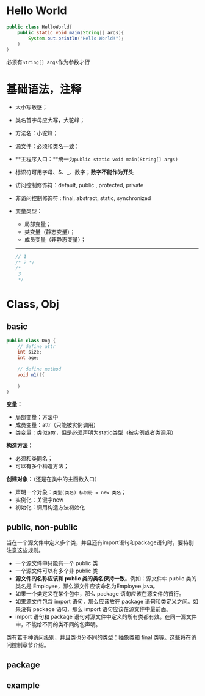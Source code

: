 # Hello World

``` java
public class HelloWorld{
    public static void main(String[] args){
        System.out.println("Hello World!");
    }
}
```

必须有`String[] args`作为参数才行

# 基础语法，注释

- 大小写敏感；

- 类名首字母应大写，大驼峰；

- 方法名：小驼峰；

- 源文件：必须和类名一致；

- **主程序入口：**统一为`public static void main(String[] args)`

- 标识符可用字母、$、_、数字；**数字不能作为开头**

- 访问控制修饰符：default, public , protected, private

- 非访问控制修饰符 : final, abstract, static, synchronized

- 变量类型：

  - 局部变量；
  - 类变量（静态变量）；
  - 成员变量（非静态变量）；

  ---

  ``` java
  // 1
  /* 2 */
  /*
   3
   */
  ```

  

# Class, Obj

## basic

``` java
public class Dog {
    // define attr
    int size;
    int age;
    
    // define method
    void m1(){
        
    }
}


```

**变量：**

- 局部变量：方法中
- 成员变量：attr（只能被实例调用）
- 类变量：类似attr，但是必须声明为static类型（被实例或者类调用）

**构造方法：**

- 必须和类同名；
- 可以有多个构造方法；

**创建对象：**（还是在类中的主函数入口）

- 声明一个对象：`类型(类名) 标识符 = new 类名`；
- 实例化：关键字new
- 初始化：调用构造方法初始化

## public, non-public

当在一个源文件中定义多个类，并且还有import语句和package语句时，要特别注意这些规则。

- 一个源文件中只能有一个 public 类
- 一个源文件可以有多个非 public 类
- **源文件的名称应该和 public 类的类名保持一致**。例如：源文件中 public 类的类名是 Employee，那么源文件应该命名为Employee.java。
- 如果一个类定义在某个包中，那么 package 语句应该在源文件的首行。
- 如果源文件包含 import 语句，那么应该放在 package 语句和类定义之间。如果没有 package 语句，那么 import 语句应该在源文件中最前面。
- import 语句和 package 语句对源文件中定义的所有类都有效。在同一源文件中，不能给不同的类不同的包声明。

类有若干种访问级别，并且类也分不同的类型：抽象类和 final 类等。这些将在访问控制章节介绍。

## package





## example

